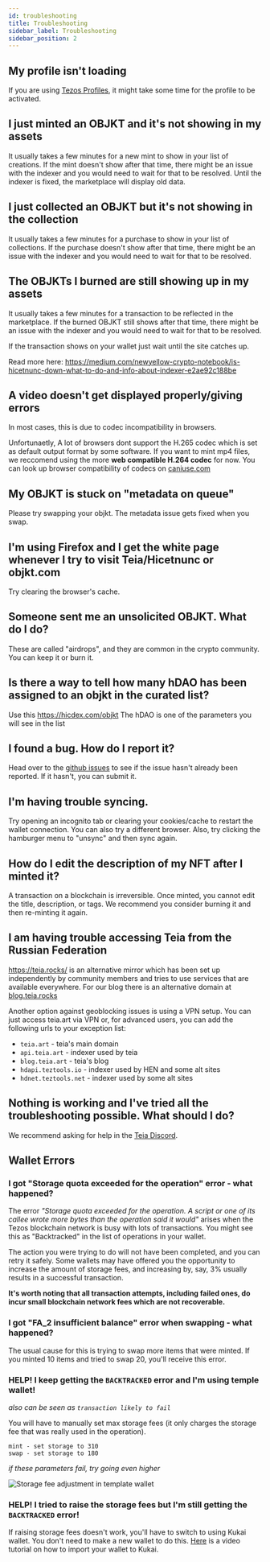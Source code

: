 ```yaml
---
id: troubleshooting
title: Troubleshooting
sidebar_label: Troubleshooting
sidebar_position: 2
---
```


## My profile isn't loading
If you are using [Tezos Profiles](https://tzprofiles.com/), it might take some time for the profile to be activated.

## I just minted an OBJKT and it's not showing in my assets
It usually takes a few minutes for a new mint to show in your list of creations. If the mint doesn't show after that time, there might be an issue with the indexer and you would need to wait for that to be resolved. Until the indexer is fixed, the marketplace will display old data.

## I just collected an OBJKT but it's not showing in the collection
It usually takes a few minutes for a purchase to show in your list of collections. If the purchase doesn't show after that time, there might be an issue with the indexer and you would need to wait for that to be resolved.

## The OBJKTs I burned are still showing up in my assets
It usually takes a few minutes for a transaction to be reflected in the marketplace. If the burned OBJKT still shows after that time, there might be an issue with the indexer and you would need to wait for that to be resolved.

If the transaction shows on your wallet just wait until the site catches up.

Read more here:
https://medium.com/newyellow-crypto-notebook/is-hicetnunc-down-what-to-do-and-info-about-indexer-e2ae92c188be

## A video doesn't get displayed properly/giving errors

In most cases, this is due to codec incompatibility in browsers. 

Unfortunaetly, A lot of browsers dont support the H.265 codec which is set as default output format by some software. If you want to mint mp4 files, we reccomend using the more **web compatible H.264 codec** for now. You can look up browser compatibility of codecs on [caniuse.com](https://caniuse.com/?search=video)

## My OBJKT is stuck on "metadata on queue"
Please try swapping your objkt. The metadata issue gets fixed when you swap.

## I'm using Firefox and I get the white page whenever I try to visit Teia/Hicetnunc or objkt.com
Try clearing the browser's cache.

## Someone sent me an unsolicited OBJKT. What do I do?
These are called "airdrops", and they are common in the crypto community. You can keep it or burn it.

## Is there a way to tell how many hDAO has been assigned to an objkt in the curated list?
Use this https://hicdex.com/objkt
The hDAO is one of the parameters you will see in the list

## I found a bug. How do I report it?
Head over to the [github issues](https://github.com/teia-community/teia-ui/issues) to see if the issue hasn't already been reported. If it hasn't, you can submit it.

## I'm having trouble syncing.
Try opening an incognito tab or clearing your cookies/cache to restart the wallet connection. You can also try a different browser. Also, try clicking the hamburger menu to "unsync" and then sync again.

## How do I edit the description of my NFT after I minted it?
A transaction on a blockchain is irreversible. Once minted, you cannot edit the title, description, or tags. We recommend you consider burning it and then re-minting it again.

## I am having trouble accessing Teia from the Russian Federation

https://teia.rocks/ is an alternative mirror which has been set up independently by community members and tries to use services that are available everywhere. For our blog there is an alternative domain at [blog.teia.rocks](https://blog.teia.rocks/)

Another option against geoblocking issues is using a VPN setup. You can just access teia.art via VPN or, for advanced users, you can add the following urls to your exception list:
- `teia.art` - teia's main domain
- `api.teia.art` - indexer used by teia
- `blog.teia.art` - teia's blog
- `hdapi.teztools.io` - indexer used by HEN and some alt sites
- `hdnet.teztools.net` - indexer used by some alt sites

## Nothing is working and I've tried all the troubleshooting possible. What should I do?
We recommend asking for help in the [Teia Discord](https://discord.gg/AQ56zrn55w).

## Wallet Errors
### I got "Storage quota exceeded for the operation" error - what happened?

The error _"Storage quota exceeded for the operation. A script or one of its callee wrote more bytes than the operation said it would"_ arises when the Tezos blockchain network is busy with lots of transactions. You might see this as "Backtracked" in the list of operations in your wallet.

The action you were trying to do will not have been completed, and you can retry it safely. Some wallets may have offered you the opportunity to increase the amount of storage fees, and increasing by, say, 3% usually results in a successful transaction.

**It's worth noting that all transaction attempts, including failed ones, do incur small blockchain network fees which are not recoverable.**

### I got "FA_2 insufficient balance" error when swapping - what happened?

The usual cause for this is trying to swap more items that were minted. If you minted 10 items and tried to swap 20, you'll receive this error.

### HELP! I keep getting the `BACKTRACKED` error and I'm using temple wallet! 

_also can be seen as `transaction likely to fail`_

You will have to manually set max storage fees (it only charges the storage fee that was really used in the operation). 

```suggested parameters:
mint - set storage to 310
swap - set storage to 180
```
_if these parameters fail, try going even higher_

![Storage fee adjustment in template wallet](https://i.ibb.co/7W3FNRR/Screen-Shot-2021-05-24-at-10-33-33-AM.png)

### HELP! I tried to raise the storage fees but I'm still getting the `BACKTRACKED` error!
If raising storage fees doesn't work, you'll have to switch to using Kukai wallet. You don't need to make a new wallet to do this. [Here](https://youtu.be/_9TwCzBBJGU) is a video tutorial on how to import your wallet to Kukai.


